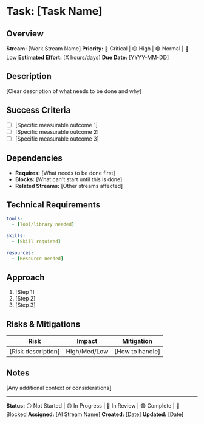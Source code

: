 # Task: [Task Name]

## Overview
**Stream:** [Work Stream Name]
**Priority:** 🔴 Critical | 🟡 High | 🟢 Normal | 🔵 Low
**Estimated Effort:** [X hours/days]
**Due Date:** [YYYY-MM-DD]

## Description
[Clear description of what needs to be done and why]

## Success Criteria
- [ ] [Specific measurable outcome 1]
- [ ] [Specific measurable outcome 2]
- [ ] [Specific measurable outcome 3]

## Dependencies
- **Requires:** [What needs to be done first]
- **Blocks:** [What can't start until this is done]
- **Related Streams:** [Other streams affected]

## Technical Requirements
```yaml
tools:
  - [Tool/library needed]
  
skills:
  - [Skill required]
  
resources:
  - [Resource needed]
```

## Approach
1. [Step 1]
2. [Step 2]
3. [Step 3]

## Risks & Mitigations
| Risk | Impact | Mitigation |
|------|--------|------------|
| [Risk description] | High/Med/Low | [How to handle] |

## Notes
[Any additional context or considerations]

---
**Status:** ⚪ Not Started | 🟡 In Progress | 🔵 In Review | 🟢 Complete | 🔴 Blocked
**Assigned:** [AI Stream Name]
**Created:** [Date]
**Updated:** [Date] 